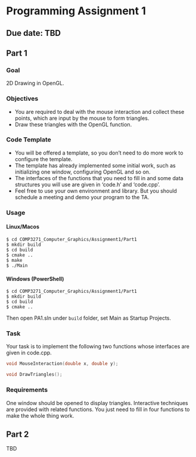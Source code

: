 # Programming Assignment 1
## Due date: TBD

## Part 1

### Goal
2D Drawing in OpenGL.

### Objectives
- You are required to deal with the mouse interaction and collect these points, which are input by
the mouse to form triangles.
- Draw these triangles with the OpenGL function.

### Code Template
- You will be offered a template, so you don’t need to do more work to configure the template.
- The template has already implemented some initial work, such as initializing one window, configuring
OpenGL and so on.
- The interfaces of the functions that you need to fill in and some data structures you will use are given in
‘code.h’ and ‘code.cpp’.
- Feel free to use your own environment and library. But you should schedule a meeting and demo your
  program to the TA.

### Usage
#### Linux/Macos
```shell
$ cd COMP3271_Computer_Graphics/Assignment1/Part1
$ mkdir build
$ cd build
$ cmake ..
$ make
$ ./Main
```
#### Windows (PowerShell)
```shell
$ cd COMP3271_Computer_Graphics/Assignment1/Part1
$ mkdir build
$ cd build
$ cmake ..
```
Then open PA1.sln under `build` folder, set Main as Startup Projects.

### Task
Your task is to implement the following two functions whose interfaces are given in code.cpp.

```c++
void MouseInteraction(double x, double y);
```

```c++
void DrawTriangles();
```

### Requirements

One window should be opened to display triangles. Interactive techniques are provided with related
functions. You just need to fill in four functions to make the whole thing work.

## Part 2

TBD